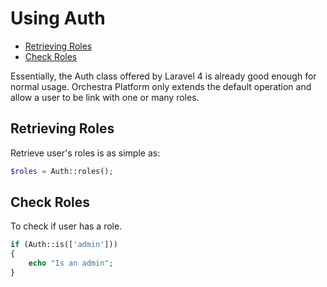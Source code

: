 Using Auth
==============

* [Retrieving Roles](#retrieving-roles)
* [Check Roles](#check-roles)

Essentially, the Auth class offered by Laravel 4 is already good enough for normal usage. Orchestra Platform only extends the default operation and allow a user to be link with one or many roles.

## Retrieving Roles

Retrieve user's roles is as simple as:

```php
$roles = Auth::roles();
```

## Check Roles

To check if user has a role.

```php
if (Auth::is(['admin']))
{
	echo "Is an admin";
}
```
